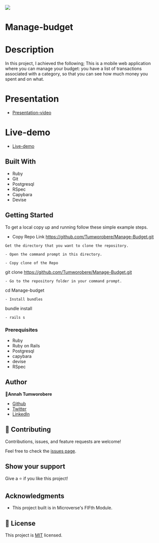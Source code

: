 ![](https://img.shields.io/badge/Microverse-blueviolet)
# Manage-budget
# Description

In this project, I achieved the following;
This is a mobile web application where you can manage your budget: you have a list of transactions associated with a category, so that you can see how much money you spent and on what.
# Presentation
- [Presentation-video]()
# Live-demo
- [Live-demo](https://fast-scrubland-47961.herokuapp.com/)
## Built With

- Ruby
- Git
- Postgresql
- RSpec
- Capybara
- Devise

## Getting Started

To get a local copy up and running follow these simple example steps.

- Copy Repo Link
https://github.com/Tumworobere/Manage-Budget.git
```
Get the directory that you want to clone the repository.

- Open the command prompt in this directory.

- Copy clone of the Repo
```
git clone https://github.com/Tumworobere/Manage-Budget.git
```
- Go to the repository folder in your command prompt.

```
cd Manage-budget
```
- Install bundles
```
bundle install
```
- rails s
```
### Prerequisites

- Ruby
- Ruby on Rails
- Postgresql
- capybara
- devise
- RSpec
## Author
👤**Annah Tumworobere**

- [Github](https://github.com/Tumworobere)
- [Twitter](https://twitter.com/Tannah2090)
- [LinkedIn](www.linkedin.com/in/annah-tumworobere-)
## 🤝 Contributing

Contributions, issues, and feature requests are welcome!

Feel free to check the [issues page](../../issues/).
## Show your support

Give a ⭐️ if you like this project!
## Acknowledgments

- This project built is in Microverse's FIFth Module.
## 📝 License

This project is [MIT](./LICENCE) licensed.